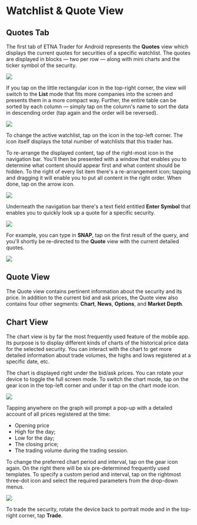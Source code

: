 # Watchlist & Quote View

## Quotes Tab

The first tab of ETNA Trader for Android represents the **Quotes** view which displays the current quotes for securities of a specific watchlist. The quotes are displayed in blocks — two per row — along with mini charts and the ticker symbol of the security.

![](../../../.gitbook/assets/screenshot_2020-04-28-21-48-09-797_com.etnasoft.etnamobile.android.jpg)

If you tap on the little rectangular icon in the top-right corner, the view will switch to the **List** mode that fits more companies into the screen and presents them in a more compact way. Further, the entire table can be sorted by each column — simply tap on the column's name to sort the data in descending order \(tap again and the order will be reversed\).

![](../../../.gitbook/assets/screenshot_2020-04-29-19-46-45-395_com.etnasoft.etnamobile.android.jpg)

To change the active watchlist, tap on the icon in the top-left corner. The icon itself displays the total number of watchlists that this trader has.

To re-arrange the displayed content, tap of the right-most icon in the navigation bar. You'll then be presented with a window that enables you to determine what content should appear first and what content should be hidden. To the right of every list item there's a re-arrangement icon; tapping and dragging it will enable you to put all content in the right order. When done, tap on the arrow icon.

![](../../../.gitbook/assets/screenshot_2020-04-29-20-00-48-236_com.etnasoft.etnamobile.android.jpg)

Underneath the navigation bar there's a text field entitled **Enter Symbol** that enables you to quickly look up a quote for a specific security.

![](../../../.gitbook/assets/screenshot_2020-04-29-20-03-09-126_com.etnasoft.etnamobile.android.jpg)

For example, you can type in **SNAP**, tap on the first result of the query, and you'll shortly be re-directed to the **Quote** view with the current detailed quotes.

![](../../../.gitbook/assets/screenshot_2020-04-28-21-48-23-139_com.etnasoft.etnamobile.android.jpg)

## Quote View

The Quote view contains pertinent information about the security and its price. In addition to the current bid and ask prices, the Quote view also contains four other segments: **Chart**, **News**, **Options**, and **Market Depth**.

## Chart View

The chart view is by far the most frequently used feature of the mobile app. Its purpose is to display different kinds of charts of the historical price data for the selected security. You can interact with the chart to get more detailed information about trade volumes, the highs and lows registered at a specific date, etc.

The chart is displayed right under the bid/ask prices. You can rotate your device to toggle the full screen mode. To switch the chart mode, tap on the gear icon in the top-left corner and under it tap on the chart mode icon.

![](../../../.gitbook/assets/screenshot_2020-04-28-21-48-35-853_com.etnasoft.etnamobile.android.jpg)

Tapping anywhere on the graph will prompt a pop-up with a detailed account of all prices registered at the time:

* Opening price
* High for the day;
* Low for the day;
* The closing price;
* The trading volume during the trading session.

To change the preferred chart period and interval, tap on the gear icon again. On the right there will be six pre-determined frequently used templates. To specify a custom period and interval, tap on the rightmost three-dot icon and select the required parameters from the drop-down menus.

![](../../../.gitbook/assets/screenshot_2020-04-29-20-13-22-594_com.etnasoft.etnamobile.android.jpg)

To trade the security, rotate the device back to portrait mode and in the top-right corner, tap **Trade**.

